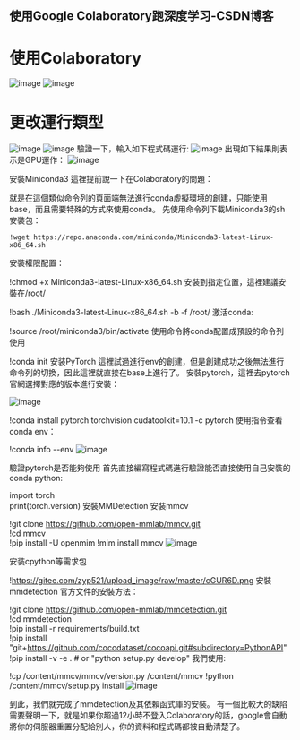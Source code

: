 ## 使用Google Colaboratory跑深度学习-CSDN博客

# 使用Colaboratory
![image](https://github.com/user-attachments/assets/6748f25e-0b6e-4c67-af77-f23b596f241e)
![image](https://github.com/user-attachments/assets/31938645-2a8f-44c9-956d-5bad3a8b78b8)
# 更改運行類型
![image](https://github.com/user-attachments/assets/14203697-f07e-4007-a7f4-07ea07c0d4dd)
![image](https://github.com/user-attachments/assets/7b0a744f-e65e-43bd-88a0-16d38138b05a)
驗證一下，輸入如下程式碼運行:
![image](https://github.com/user-attachments/assets/67025a67-19b6-464f-a131-4750157dea4f)
出現如下結果則表示是GPU運作：
![image](https://github.com/user-attachments/assets/f246714e-6fe5-410a-a3d5-a168ac2a5ea7)

安裝Miniconda3
這裡提前說一下在Colaboratory的問題：

就是在這個類似命令列的頁面端無法進行conda虛擬環境的創建，只能使用base，而且需要特殊的方式來使用conda。 先使用命令列下載Miniconda3的sh安裝包：
```
!wget https://repo.anaconda.com/miniconda/Miniconda3-latest-Linux-x86_64.sh
```
安裝權限配置：

!chmod +x Miniconda3-latest-Linux-x86_64.sh
安裝到指定位置，這裡建議安裝在/root/

!bash ./Miniconda3-latest-Linux-x86_64.sh -b -f /root/
激活conda:

!source /root/miniconda3/bin/activate
使用命令將conda配置成預設的命令列使用

!conda init
安装PyTorch
這裡試過進行env的創建，但是創建成功之後無法進行命令列的切換，因此這裡就直接在base上進行了。
安裝pytorch，這裡去pytorch官網選擇對應的版本進行安裝：

![image](https://github.com/user-attachments/assets/9f0f6316-59e2-4f5d-994c-b444a51d4400)

!conda install pytorch torchvision cudatoolkit=10.1 -c pytorch
使用指令查看conda env：

!conda info --env
![image](https://github.com/user-attachments/assets/0d29f7c0-4acb-4576-a8de-6bb7604fa4d1)


驗證pytorch是否能夠使用
首先直接編寫程式碼進行驗證能否直接使用自己安裝的conda python:

import torch  
print(torch.version)
安裝MMDetection
安裝mmcv

!git clone https://github.com/open-mmlab/mmcv.git  
!cd mmcv  
!pip install -U openmim
!mim install mmcv
![image](https://github.com/user-attachments/assets/083d141c-3929-4e1b-a1c4-d454163bbfbb)


安装cpython等需求包

!https://gitee.com/zyp521/upload_image/raw/master/cGUR6D.png
安裝mmdetection
官方文件的安裝方法：

!git clone https://github.com/open-mmlab/mmdetection.git  
!cd mmdetection  
!pip install -r requirements/build.txt  
!pip install "git+https://github.com/cocodataset/cocoapi.git#subdirectory=PythonAPI"  
!pip install -v -e . # or "python setup.py develop"
我們使用:

!cp /content/mmcv/mmcv/version.py /content/mmcv
!python /content/mmcv/setup.py install
![image](https://github.com/user-attachments/assets/b3ad49c8-5504-4f53-8c93-c98ba2023c2d)


到此，我們就完成了mmdetection及其依賴函式庫的安裝。
有一個比較大的缺陷需要聲明一下，就是如果你超過12小時不登入Colaboratory的話，google會自動將你的伺服器重置分配給別人，你的資料和程式碼都被自動清楚了。
